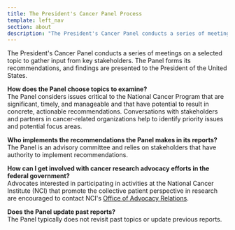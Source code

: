 ```yaml
---
title: The President's Cancer Panel Process
template: left_nav
section: about
description: "The President's Cancer Panel conducts a series of meetings on a selected topic to gather input from key stakeholders."
---
```


The President's Cancer Panel conducts a series of meetings on a selected topic to gather input from key stakeholders. The Panel forms its recommendations, and findings are presented to the President of the United States.

**How does the Panel choose topics to examine?** \
The Panel considers issues critical to the National Cancer Program that are significant, timely, and manageable and that have potential to result in concrete, actionable recommendations. Conversations with stakeholders and partners in cancer-related organizations help to identify priority issues and potential focus areas.

**Who implements the recommendations the Panel makes in its reports?** \
The Panel is an advisory committee and relies on stakeholders that have authority to implement recommendations.

**How can I get involved with cancer research advocacy efforts in the federal government?** \
Advocates interested in participating in activities at the National Cancer Institute (NCI) that promote the collective patient perspective in research are encouraged to contact NCI's [Office of Advocacy Relations](https://www.cancer.gov/about-nci/organization/oar).

**Does the Panel update past reports?** \
The Panel typically does not revisit past topics or update previous reports.
